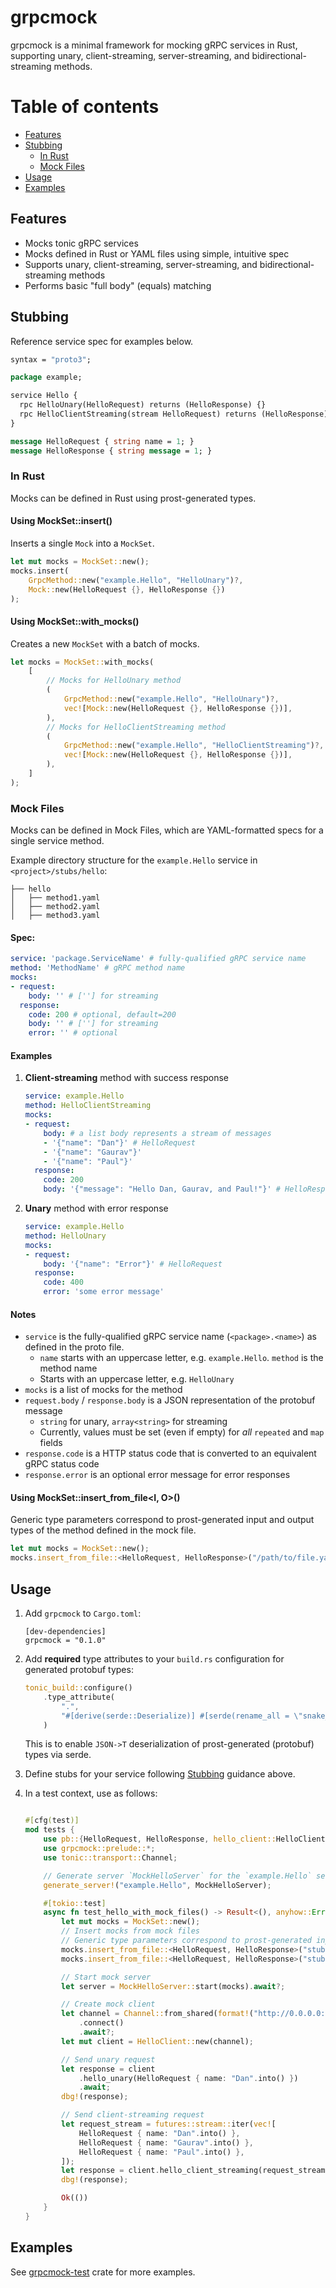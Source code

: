 # grpcmock

grpcmock is a minimal framework for mocking gRPC services in Rust, supporting unary, client-streaming, server-streaming, and bidirectional-streaming methods.

# Table of contents
* [Features](#features)
* [Stubbing](#stubbing)
  * [In Rust](#in-rust)
  * [Mock Files](#mock-files)
* [Usage](#usage)
* [Examples](#examples)

## Features
- Mocks tonic gRPC services
- Mocks defined in Rust or YAML files using simple, intuitive spec
- Supports unary, client-streaming, server-streaming, and bidirectional-streaming methods
- Performs basic "full body" (equals) matching

## Stubbing

Reference service spec for examples below.
```proto
syntax = "proto3";

package example;

service Hello {
  rpc HelloUnary(HelloRequest) returns (HelloResponse) {}
  rpc HelloClientStreaming(stream HelloRequest) returns (HelloResponse) {}
}

message HelloRequest { string name = 1; }
message HelloResponse { string message = 1; }
```

### In Rust
Mocks can be defined in Rust using prost-generated types.

#### Using MockSet::insert()
Inserts a single `Mock` into a `MockSet`.

```rust
let mut mocks = MockSet::new();
mocks.insert(
    GrpcMethod::new("example.Hello", "HelloUnary")?, 
    Mock::new(HelloRequest {}, HelloResponse {})
);
```

#### Using MockSet::with_mocks()
Creates a new `MockSet` with a batch of mocks.

```rust
let mocks = MockSet::with_mocks(
    [
        // Mocks for HelloUnary method
        (
            GrpcMethod::new("example.Hello", "HelloUnary")?,
            vec![Mock::new(HelloRequest {}, HelloResponse {})],
        ),
        // Mocks for HelloClientStreaming method
        (
            GrpcMethod::new("example.Hello", "HelloClientStreaming")?,
            vec![Mock::new(HelloRequest {}, HelloResponse {})],
        ),
    ]
);
```

### Mock Files
Mocks can be defined in Mock Files, which are YAML-formatted specs for a single service method.

Example directory structure for the `example.Hello` service in `<project>/stubs/hello`:
```
├── hello
│   ├── method1.yaml
│   ├── method2.yaml
│   ├── method3.yaml
```

#### Spec:

```yaml
service: 'package.ServiceName' # fully-qualified gRPC service name
method: 'MethodName' # gRPC method name
mocks:
- request:
    body: '' # [''] for streaming
  response:
    code: 200 # optional, default=200
    body: '' # [''] for streaming
    error: '' # optional
```

#### Examples
1. **Client-streaming** method with success response
    ```yaml
    service: example.Hello
    method: HelloClientStreaming
    mocks:
    - request:
        body: # a list body represents a stream of messages
        - '{"name": "Dan"}' # HelloRequest
        - '{"name": "Gaurav"}'
        - '{"name": "Paul"}'
      response:
        code: 200
        body: '{"message": "Hello Dan, Gaurav, and Paul!"}' # HelloResponse
    ```
2. **Unary** method with error response
    ```yaml
    service: example.Hello
    method: HelloUnary
    mocks:
    - request:
        body: '{"name": "Error"}' # HelloRequest
      response:
        code: 400
        error: 'some error message'
    ```

#### Notes
- `service` is the fully-qualified gRPC service name (`<package>.<name>`) as defined in the proto file.
    - `name` starts with an uppercase letter, e.g. `example.Hello`.
`method` is the method name
    - Starts with an uppercase letter, e.g. `HelloUnary`
- `mocks` is a list of mocks for the method
- `request.body` / `response.body` is a JSON representation of the protobuf message
    - `string` for unary, `array<string>` for streaming
    - Currently, values must be set (even if empty) for *all* `repeated` and `map` fields
- `response.code` is a HTTP status code that is converted to an equivalent gRPC status code
- `response.error` is an optional error message for error responses

#### Using MockSet::insert_from_file<I, O>()

Generic type parameters correspond to prost-generated input and output types 
of the method defined in the mock file.

```rust
let mut mocks = MockSet::new();
mocks.insert_from_file::<HelloRequest, HelloResponse>("/path/to/file.yaml")?;
```

## Usage
1. Add `grpcmock` to `Cargo.toml`:
    ```
    [dev-dependencies]
    grpcmock = "0.1.0"
    ```

2. Add **required** type attributes to your `build.rs` configuration for generated protobuf types:
    ```rust
    tonic_build::configure()
        .type_attribute(
            ".",
            "#[derive(serde::Deserialize)] #[serde(rename_all = \"snake_case\")]",
        )
    ```
   This is to enable `JSON->T` deserialization of prost-generated (protobuf) types via serde.

3. Define stubs for your service following [Stubbing](#stubbing) guidance above.

4. In a test context, use as follows:
    ```rust

    #[cfg(test)]
    mod tests {
        use pb::{HelloRequest, HelloResponse, hello_client::HelloClient};
        use grpcmock::prelude::*;
        use tonic::transport::Channel;

        // Generate server `MockHelloServer` for the `example.Hello` service.
        generate_server!("example.Hello", MockHelloServer);

        #[tokio::test]
        async fn test_hello_with_mock_files() -> Result<(), anyhow::Error> {
            let mut mocks = MockSet::new();
            // Insert mocks from mock files
            // Generic type parameters correspond to prost-generated input and output types of the method.
            mocks.insert_from_file::<HelloRequest, HelloResponse>("stubs/hello/unary.yaml")?;
            mocks.insert_from_file::<HelloRequest, HelloResponse>("stubs/hello/client_streaming.yaml")?;

            // Start mock server
            let server = MockHelloServer::start(mocks).await?;

            // Create mock client
            let channel = Channel::from_shared(format!("http://0.0.0.0:{}", server.addr().port()))?
                .connect()
                .await?;
            let mut client = HelloClient::new(channel);

            // Send unary request
            let response = client
                .hello_unary(HelloRequest { name: "Dan".into() })
                .await;
            dbg!(response);

            // Send client-streaming request
            let request_stream = futures::stream::iter(vec![
                HelloRequest { name: "Dan".into() },
                HelloRequest { name: "Gaurav".into() },
                HelloRequest { name: "Paul".into() },
            ]);
            let response = client.hello_client_streaming(request_stream).await;
            dbg!(response);

            Ok(())
        }
    }
    ```

## Examples
See [grpcmock-test](/grpcmock-test/) crate for more examples.
